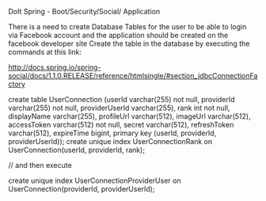 DoIt Spring - Boot/Security/Social/ Application


There is a need to create Database Tables for the user to be able to login via Facebook account and the application
should be created on the facebook developer site
Create the table in the database by executing the commands at this link:


http://docs.spring.io/spring-social/docs/1.1.0.RELEASE/reference/htmlsingle/#section_jdbcConnectionFactory




create table UserConnection (userId varchar(255) not null,
    providerId varchar(255) not null,
    providerUserId varchar(255),
    rank int not null,
    displayName varchar(255),
    profileUrl varchar(512),
    imageUrl varchar(512),
    accessToken varchar(512) not null,
    secret varchar(512),
    refreshToken varchar(512),
    expireTime bigint,
    primary key (userId, providerId, providerUserId));
create unique index UserConnectionRank on UserConnection(userId, providerId, rank);


// and then execute

create unique index UserConnectionProviderUser on UserConnection(providerId, providerUserId);